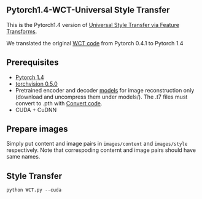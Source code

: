 ## Pytorch1.4-WCT-Universal Style Transfer
This is the Pytorch1.4 version of [Universal Style Transfer via Feature Transforms](https://arxiv.org/pdf/1705.08086.pdf).

We translated the original [WCT code](https://github.com/sunshineatnoon/PytorchWCT) from Pytorch 0.4.1 to Pytorch 1.4

## Prerequisites
- [Pytorch 1.4](http://pytorch.org/)
- [torchvision 0.5.0](https://github.com/pytorch/vision)
- Pretrained encoder and decoder [models](https://drive.google.com/file/d/1M5KBPfqrIUZqrBZf78CIxLrMUT4lD4t9/view?usp=sharing) for image reconstruction only (download and uncompress them under models/). The .t7 files must convert to .pth with [Convert code](https://github.com/clcarwin/convert_torch_to_pytorch).
- CUDA + CuDNN

## Prepare images
Simply put content and image pairs in `images/content` and `images/style` respectively. Note that correspoding conternt and image pairs should have same names.


## Style Transfer

```
python WCT.py --cuda
```
